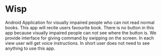 # Wisp
Android Application for visually impaired people who can not read normal books. This app will recite users favourite book. There is no button in this app because visually impaired people can not see where the button is. We provide interface for giving command by swipping on the screen. In each view user will get voice instructions.
In short user does not need to see anything to use this app.
